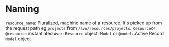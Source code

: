 # Naming

`resource_name`: Pluralized, machine name of a resource. It's picked up from the request path eg:`projects` from `/avo/resources/projects`.
`Resource`or `@resource`: instantiated `Avo::Resource` object.
`Model` or `@model`: Active Record `Model` object
